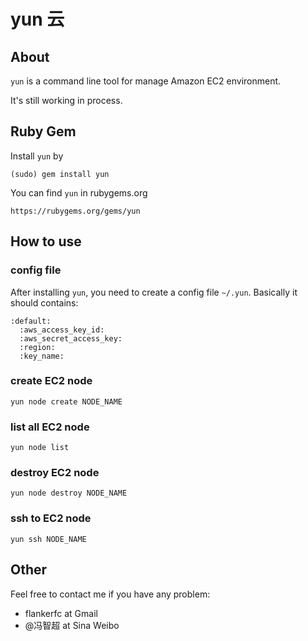 yun 云
======

About
-----

`yun` is a command line tool for manage Amazon EC2 environment.

It's still working in process.

Ruby Gem
--------

Install `yun` by

    (sudo) gem install yun

You can find `yun` in rubygems.org

    https://rubygems.org/gems/yun

How to use
----------

### config file
After installing `yun`, you need to create a config file `~/.yun`.
Basically it should contains:

    :default:
      :aws_access_key_id:
      :aws_secret_access_key:
      :region:
      :key_name:

### create EC2 node

    yun node create NODE_NAME

### list all EC2 node

    yun node list

### destroy EC2 node

    yun node destroy NODE_NAME

### ssh to EC2 node

    yun ssh NODE_NAME

Other
-----

Feel free to contact me if you have any problem:

* flankerfc at Gmail
* @冯智超 at Sina Weibo
